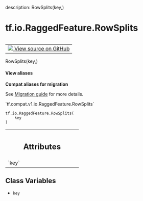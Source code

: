 description: RowSplits(key,)

<div itemscope itemtype="http://developers.google.com/ReferenceObject">
<meta itemprop="name" content="tf.io.RaggedFeature.RowSplits" />
<meta itemprop="path" content="Stable" />
<meta itemprop="property" content="__new__"/>
<meta itemprop="property" content="key"/>
</div>

# tf.io.RaggedFeature.RowSplits

<!-- Insert buttons and diff -->

<table class="tfo-notebook-buttons tfo-api nocontent" align="left">
<td>
  <a target="_blank" href="https://github.com/tensorflow/tensorflow/blob/r2.3/tensorflow/python/ops/parsing_config.py">
    <img src="https://www.tensorflow.org/images/GitHub-Mark-32px.png" />
    View source on GitHub
  </a>
</td>
</table>



RowSplits(key,)

<section class="expandable">
  <h4 class="showalways">View aliases</h4>
  <p>
<b>Compat aliases for migration</b>
<p>See
<a href="https://www.tensorflow.org/guide/migrate">Migration guide</a> for
more details.</p>
<p>`tf.compat.v1.io.RaggedFeature.RowSplits`</p>
</p>
</section>

<pre class="devsite-click-to-copy prettyprint lang-py tfo-signature-link">
<code>tf.io.RaggedFeature.RowSplits(
    key
)
</code></pre>



<!-- Placeholder for "Used in" -->




<!-- Tabular view -->
 <table class="responsive fixed orange">
<colgroup><col width="214px"><col></colgroup>
<tr><th colspan="2"><h2 class="add-link">Attributes</h2></th></tr>

<tr>
<td>
`key`
</td>
<td>

</td>
</tr>
</table>



## Class Variables

* `key` <a id="key"></a>
